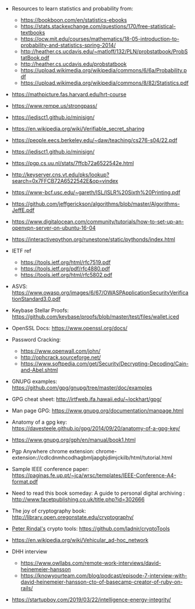 - Resources to learn statistics and probability from:
  - https://bookboon.com/en/statistics-ebooks
  - https://stats.stackexchange.com/questions/170/free-statistical-textbooks
  -  https://ocw.mit.edu/courses/mathematics/18-05-introduction-to-probability-and-statistics-spring-2014/
  - http://heather.cs.ucdavis.edu/~matloff/132/PLN/probstatbook/ProbStatBook.pdf
  -  http://heather.cs.ucdavis.edu/probstatbook
  - https://upload.wikimedia.org/wikipedia/commons/6/6a/Probability.pdf
  - https://upload.wikimedia.org/wikipedia/commons/8/82/Statistics.pdf
  
- https://mathpicture.fas.harvard.edu/hrt-course
- https://www.rempe.us/strongpass/
- https://jedisct1.github.io/minisign/
- https://en.wikipedia.org/wiki/Verifiable_secret_sharing
- https://people.eecs.berkeley.edu/~daw/teaching/cs276-s04/22.pdf
- https://jedisct1.github.io/minisign/
- https://pgp.cs.uu.nl/stats/7ffcb72a6522542e.html
- http://keyserver.cns.vt.edu/pks/lookup?search=0x7FFCB72A6522542E&op=vindex
- https://www-bcf.usc.edu/~gareth/ISL/ISLR%20Sixth%20Printing.pdf
- https://github.com/jeffgerickson/algorithms/blob/master/Algorithms-JeffE.pdf
- https://www.digitalocean.com/community/tutorials/how-to-set-up-an-openvpn-server-on-ubuntu-16-04
- https://interactivepython.org/runestone/static/pythonds/index.html
- IETF ref
  - https://tools.ietf.org/html/rfc7519.pdf
  - https://tools.ietf.org/pdf/rfc4880.pdf
  - https://tools.ietf.org/html/rfc5802.pdf
  
  
  
- ASVS: https://www.owasp.org/images/6/67/OWASPApplicationSecurityVerificationStandard3.0.pdf
- Keybase Stellar Proofs: https://github.com/keybase/proofs/blob/master/test/files/wallet.iced
- OpenSSL Docs: https://www.openssl.org/docs/
- Password Cracking:
  - https://www.openwall.com/john/
  - http://ophcrack.sourceforge.net/
  - https://www.softpedia.com/get/Security/Decrypting-Decoding/Cain-and-Abel.shtml
- GNUPG examples: https://github.com/gpg/gnupg/tree/master/doc/examples
- GPG cheat sheet: http://irtfweb.ifa.hawaii.edu/~lockhart/gpg/
- Man page GPG: https://www.gnupg.org/documentation/manpage.html
- Anatomy of a gpg key: https://davesteele.github.io/gpg/2014/09/20/anatomy-of-a-gpg-key/
- https://www.gnupg.org/gph/en/manual/book1.html
- Pgp Anywhere chrome extension: chrome-extension://cdlcdnmhcodhagbmljapgbjdimjckilb/html/tutorial.html
- Sample IEEE conference paper: https://paginas.fe.up.pt/~jca/wrsc/templates/IEEE-Conference-A4-format.pdf
- Need to read this book someday: A guide to personal digital archiving : http://www.facetpublishing.co.uk/title.php?id=302666
- The joy of cryptography book: http://library.open.oregonstate.edu/cryptography/
- [Peter Rindal's](https://ladnir.github.io/) crypto tools: https://github.com/ladnir/cryptoTools
- https://en.wikipedia.org/wiki/Vehicular_ad-hoc_network
- DHH interview
  - https://www.owllabs.com/remote-work-interviews/david-heinemeier-hansson
  - https://knowyourteam.com/blog/podcast/episode-7-interview-with-david-heinemeier-hansson-cto-of-basecamp-creator-of-ruby-on-rails/
- https://startupboy.com/2019/03/22/intelligence-energy-integrity/
